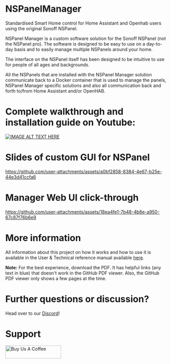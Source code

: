 # NSPanelManager
Standardised Smart Home control for Home Assistant and Openhab users using the original Sonoff NSPanel.

NSPanel Manager is a custom software solution for the Sonoff NSPanel (not the NSPanel pro). 
The software is designed to be easy to use on a day-to-day basis and to easily manage multiple NSPanels around 
your home. 

The interface on the NSPanel itself has been designed to be intuitive to use for people of all ages and backgrounds.

All the NSPanels that are installed with the NSPanel Manager solution communicate back to a Docker container that is 
used to manage the panels, NSPanel Manager specific solutions and also all communication back and forth to/from 
Home Assistant and/or OpenHAB.

# Complete walkthrough and installation guide on Youtube:
[![IMAGE ALT TEXT HERE](https://img.youtube.com/vi/EzDDtguwFd4/0.jpg)](https://www.youtube.com/watch?v=EzDDtguwFd4)

# Slides of custom GUI for NSPanel
https://github.com/user-attachments/assets/a0bf2858-8384-4e67-b25e-44e3d41ccfa6

# Manager Web UI click-through
https://github.com/user-attachments/assets/18ea4fe1-7b48-4b8e-a950-67c87f76b6e9

# More information
All information about this project on how it works and how to use it is available in the User & Technical reference 
manual available [here](docs/tex/manual.pdf).

**Note:** For the best experience, download the PDF. It has helpful links (any text in blue) that doesn't work in the 
GitHub PDF viewer. Also, the GitHub PDF viewer only shows a few pages at the time.

# Further questions or discussion?
Head over to our [Discord](https://discord.gg/RwXvAH56fE)!

# Support
<a href="https://www.buymeacoffee.com/nspanelmanager" target="_blank"><img src="https://cdn.buymeacoffee.com/buttons/default-orange.png" alt="Buy Us A Coffee" height="41" width="174"></a>
